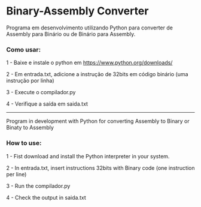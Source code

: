 # Binary-Assembly Converter
Programa em desenvolvimento utilizando Python para converter de Assembly para Binário ou de Binário para Assembly.

### Como usar:

1 - Baixe e instale o python em https://www.python.org/downloads/

2 - Em entrada.txt, adicione a instrução de 32bits em código binário (uma instrução por linha)

3 - Execute o compilador.py

4 - Verifique a saída em saida.txt

----

Program in development with Python for converting Assembly to Binary or Binaty to Assembly

### How to use:

1 - Fist download and install the Python interpreter in your system.

2 - In entrada.txt, insert instructions 32bits with Binary code (one instruction per line)

3 - Run the compilador.py

4 - Check the output in saida.txt
